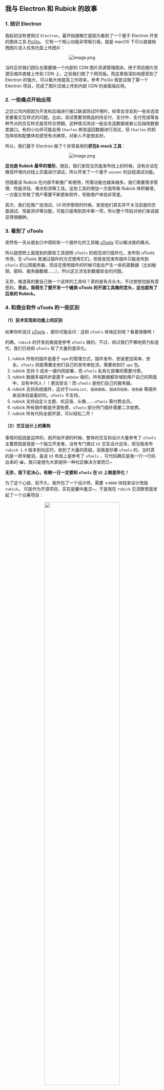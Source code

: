 ﻿## 我与 Electron 和 Rubick 的故事

### 1. 结识 Electron

我起初没有使用过 `Electron`，最开始接触它是因为看到了一个基于 Electron 开发的图床工具 [PicGo](https://picgo.github.io/PicGo-Doc/en/guide/)。 它有一个核心功能非常吸引我，就是 macOS 下可以直接拖拽图片进入任务托盘上传图片：

<p align=center><img src="https://p3-juejin.byteimg.com/tos-cn-i-k3u1fbpfcp/08ce2dacc03d459580652f9a2b23a8e2~tplv-k3u1fbpfcp-jj-mark:0:0:0:0:q75.image#?w=419\&h=169\&s=2189193\&e=gif\&f=27\&b=c7beb0" alt="image.png"  /></p>

当时正好我们团队也需要搞一个内部的 CDN 图片资源管理图床，用于项目图片资源压缩并直接上传到 CDN 上，之前我们做了个网页版。而这里我深刻地感受到了 Electron 的强大，可以极大地提高工作效率，参考 PicGo 我尝试做了第一个 Electron 项目，完成了图片压缩上传到内部 CDN 的桌面端应用。


### 2. 一些痛点开始出现

之后公司内部因为开发和后端进行接口联调测试环境时，经常会涉及到一些状态改变要看交互样式的问题。比如，测试需要测商品的待支付、支付中、支付完成等各种节点的交互样式是否符合预期，这种情况测试一般会去造数据或者让后端改数据库接口。有的小伙伴可能会用 `Charles` 修改返回数据进行测试，但 `Charles` 的抓包体验和配置体验感觉有点麻烦，对新人不是很友好。

所以，我们基于 Electron 做了个非常易用的**抓包& mock 工具**：

<p align=center><img src="https://p1-juejin.byteimg.com/tos-cn-i-k3u1fbpfcp/21921a624b534c86a7ca4a514eee957a~tplv-k3u1fbpfcp-jj-mark:0:0:0:0:q75.image#?w=1440&h=896&s=250725&e=png&b=eff3f4" alt="image.png"  /></p>

**这也是 Rubick 最早的雏形**。随后，我们发现当页面发布线上的时候，没有办法在微信环境内对线上页面进行调试，所以开发了一个基于 `winner` 的远程调试功能。

但随着该 Rubick 在内部不断推广和使用，所需功能也越来越多。我们需要需求管理、性能评估、埋点检测等工具。这些工具的增加一方面导致 Rubick 体积暴增，一方面又导致了用户需要不断更新软件，导致用户体验非常差。

其次，我们在推广给测试、UI 同学使用的时候，发现他们其实并不关注前面的页面调试、性能测评等功能，可能只是用到其中某一项，所以整个项目对他们来说就显得很臃肿。



### 3. 看到了 uTools

突然有一天从朋友口中得知有一个插件化的工具箱 [uTools](https://u.tools/) 可以解决我的痛点。

所以就想把上面提到的那些工具按照 `uTools` 的规范进行插件化，发布到 uTools 市场，在 uTools 里通过插件的方式使用它们。但我发现发布插件只能发布到 `uTools` 的公网服务器，而且在使用插件的时候可能会产生一些机密数据（比如秘钥、密码、服务器数据……），所以这又涉及到数据安全的问题。

无奈，难道真的要自己做一个这样的工具吗？真的是有点头大。不过想想也挺有意思的。**至此，我萌生了要开发一个媲美 uTools 的开源工具箱的念头，这也就有了后来的 Rubick。**




### 4. 和商业软件 uTools 的一些区别

#### （1）技术实现和功能上的区别

如果你听说过 [uTools](https://u.tools/) ，那你可能会问：这和 `uTools` 有啥区别呢？看着很像啊！ 

的确，`rubick` 的开发初衷就是参考 `uTools` 做的。不过，经过我们不懈地努力和迭代，我们已经和 `uTools` 有了大量的差异化。

1.  rubick 所有的插件是基于 `npm` 的管理方式，插件发布、安装更加简单、安全。`uTools` 则是需要走他们自己的发布审批流，需要收到打 `upx` 包。
2.  rubick 支持 0 成本一键内网部署，而 `uTools` 私有化部署则需要付费。
3.  rubick 数据多端同步是基于 `webdav` 做的，所有数据都存储到用户自己的网盘中，没有中间人！！更加安全！而 `uTools` 是他们自己的服务器。
4.  rubick 支持系统插件，这对于`todoList`、`超级面板`、`超级剪贴板`、`取色器` 等插件来说体验是最好的。`uTools` 不支持。
5.  rubick 支持自定义主题、欢迎语、头像…… `uTools` 需付费会员。
6.  rubick 所有插件都是开源免费，`uTools` 部分热门插件需要二次收费。
7.  rubick 所有代码全部开源，可以轻松二开！


#### （2）交互设计上的重构

事情的起因是这样的，刚开始开源的时候，整体的交互和设计大量参考了 `uTools` 主要原因是我是一个独立开发者，没有专门搞过 `UI` 交互设计这块，但当我发布 `rubick 1.0` 版本到社区时，收到了大量的质疑，说我是抄袭 `uTools` 的，当时真的是一把辛酸泪。虽说 `UI` 布局上是参考了 `uTools`
，可代码确实是我一行一行码出来的 😭。我只是想为大家提供一种社区解决方案而已\~

**无奈，我下定决心，有朝一日一定要和 `uTools` 在 `UI` 上做差异化！**

为了这个心结，前不久，我外包了一个设计师，需要 `￥4000` 块钱来设计改版 `rubick`。
可是作为开源项目，实在是囊中羞涩\~，于是我在 `rubick` 交流群里面发起了一个众筹项目：

<p align=center><img src="https://p3-juejin.byteimg.com/tos-cn-i-k3u1fbpfcp/d797a234d26b4122bd2398568a8035cd~tplv-k3u1fbpfcp-jj-mark:0:0:0:0:q75.image#?w=720&#x26;h=680&#x26;s=296227&#x26;e=png&#x26;b=f2f2f2" alt="" width="70%" /></p>

本以为会石沉大海，但令我感到意外的是不到 1h 就筹够了 2000+ 的金额。 **这里再次致谢所有参与众筹的小伙伴们！**

> 为了感谢之前参与众筹的小伙伴，本小册也为那些参与过众筹的小伙伴提供了 1 折超低优惠码。

为了不辜负小伙伴们的期待，在国庆节前，设计师终于给到我新版的交互设计稿。
`2023 年 10 月` 那个国庆节我自己在家加班加点，终于赶在节后，我们发布了 `rubick v4` 版本，对整体的交互和设计做了大量改动。🎉 🎉





## 关于开源这件事儿

### 1. 曲折的开源路

刚开始把 `Rubick` 开源的时候，我自己买了服务器和 oss 服务器来做 rubick 的数据管理和插件存储。

但是服务器这个东西还是太费钱，所以在 `Rubick 2.0` 的阶段，重新设计了一套基于 npm 的插件管理体系，把所有插件托管到 npm 上，这样就不需要 oss 服务器了。另外，rubick 所需要的插件列表数据等都托管在 gitcode 上做 raw 方式请求（这些都是为了白嫖数据存储的成本）。

其实做开源这件事完全是靠自己的兴趣和爱好，从 `21 年 5 月` 开始开源到现在，中间我放弃了快 1 年没有更新 rubick 了。主要是投入开源比较费时间，每天打开 issue 都会看到一堆需要解决的问题，想想就头大。期间我招募了一些社区开源爱好者一起来维护 rubick，这样在我 “大姨夫” 期间可以让 rubick 持续迭代，但还是比较难的。

记得有一次我发了条朋友圈：

<p align=center><img src="https://p6-juejin.byteimg.com/tos-cn-i-k3u1fbpfcp/e00359f596964f2b8cac29af06feff0a~tplv-k3u1fbpfcp-jj-mark:0:0:0:0:q75.image#?w=1084&h=1044&s=191287&e=png&b=fefefe" alt="image.png"  /></p>


有意愿的也就 3-4 个，但正真贡献代码的是 0 个，还是没有成功……


### 2. 关于开源的收入？

开源，意味着就是靠爱发电，几乎是没有任何收入的，为什么说是几乎呢？因为偶尔有一些小伙伴觉得你的项目不错，还会给你一点打赏。但是这些钱可以忽略不计了~

### 3. 靠爱发电的动力？
开源这个事情，本身就不是以盈利为目的的，开源给我带来了很多东西，认识了很多志同道合的小伙伴，也服务了很多开发者。金钱之外，带来最多的就是作为程序员的成就感了，因为我也可以说我是一个拥有 `7K+ star` 项目的作者，这是一份无法用钱衡量的成就感。

如果你也对 rubick 感兴趣，真心希望可以加入我们一起为开源做贡献（继续画饼）~


## 谈谈学习 Electron 这件事儿

`Electron` 开发可以主要分成三部分来看。

**第一部分：渲染进程**

渲染进程的开发其实就是属于传统前端的开发范畴了，没什么太多的技术复杂度，你可以用你最拿手的框架和组件库快速搭建起一个桌面端界面，当然这也是 Electron 核心优势之一。

**第二部分：主进程**

主进程的开发核心就是需要理解和学习一些关于 `Electron API` 的东西，这部分东西你可以通过阅读官方文档来了解个大概。其他的就需要你投入实际开发来慢慢把握分寸了，因为代码这个东西，只有你遇到了才会有更深刻的理解。

小册的部分关于主进程的内容和 `Electron API` 的介绍是有参考过官方文档，不过这些内容都注入了作者开发 Electron 项目的心得在其中，希望可以让小伙伴们少走弯路。

**第三部分：原生能力扩展**

当你因为 `Electron` 的快速上手而投入实际桌面端应用开发后，如果碰到了 `Electron API` 无法支持的一些元素能力的诉求时，这个时候是最头大的。但 `80%` 的通常都有解法，因为 `Electron` 体量足够大，社区解决方案也足够多，这也是选择 `Electron` 的另一个非常重要的原因。

所以，碰到这类问题，一方面你可以通过社区求助，你碰到的问题，大部分都有解决方案，而且也会有些开源的原生扩展库提供使用。

如果你发现社区不提供解决方案，这个时候如果你有 `C++` 能力，那么你可以编写 `C++` 扩展。如果你是个纯前端，之前也没有接触过这些语言，那么强烈推荐可以入门一下 `Rust`。因为你学习了它，进可以通过 `tauri` 来重构项目，退可以将一些 `Electron` 比较耗内存和性能的代码通过 `Rust` 重构。

总的来说，学好第一、二部分，你可以解决 `80%` 的桌面端应用的需求。还有 `20%` 依然需要你掌握一门高级语言。（不过现在有 Chatgpt，你可以把你想要的功能告诉他，他会用对于的语言帮你实现~）



## 最后

小册实战部分涉及到了 `Rubick` 的源码，也有小伙伴反馈文章只是展示了部分示例代码，一方面无法单独运行，另一方面很难 `Get` 到具体的代码含义。针对这类问题，我是有计划弄一个 `mini Rubick` 出来，尽量简化一些边边角角的功能，让大家可以更容易理解和使用。

不过，这需要一段时间，先立个 `flag` 🚩。争取今年年中出来，到时候会更新小册~







